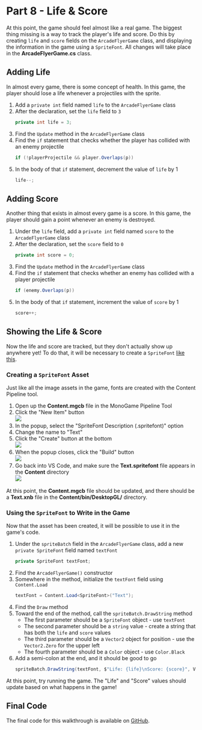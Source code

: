 # Part 8 - Life & Score
At this point, the game should feel almost like a real game. The biggest thing missing is a way to track the player's life and score. Do this by creating `life` and `score` fields on the `ArcadeFlyerGame` class, and displaying the information in the game using a `SpriteFont`. All changes will take place in the **ArcadeFlyerGame.cs** class.

## Adding Life
In almost every game, there is some concept of health. In this game, the player should lose a life whenever a projectiles with the sprite.

1. Add a `private int` field named `life` to the `ArcadeFlyerGame` class
1. After the declaration, set the `life` field to `3`  
    ```cs
    private int life = 3;
    ```
1. Find the `Update` method in the `ArcadeFlyerGame` class
1. Find the `if` statement that checks whether the player has collided with an enemy projectile  
    ```cs
    if (!playerProjectile && player.Overlaps(p))
    ```
1. In the body of that `if` statement, decrement the value of `life` by 1  
    ```cs
    life--;
    ```

## Adding Score
Another thing that exists in almost every game is a score. In this game, the player should gain a point whenever an enemy is destroyed.

1. Under the `life` field, add a `private int` field named `score` to the `ArcadeFlyerGame` class
1. After the declaration, set the `score` field to `0`  
    ```cs
    private int score = 0;
    ```
1. Find the `Update` method in the `ArcadeFlyerGame` class
1. Find the `if` statement that checks whether an enemy has collided with a player projectile  
    ```cs
    if (enemy.Overlaps(p))
    ```
1. In the body of that `if` statement, increment the value of `score` by 1  
    ```cs
    score++;
    ```

## Showing the Life & Score
Now the life and score are tracked, but they don't actually show up anywhere yet! To do that, it will be necessary to create a `SpriteFont` [like this](http://rbwhitaker.wikidot.com/monogame-drawing-text-with-spritefonts).

### Creating a `SpriteFont` Asset
Just like all the image assets in the game, fonts are created with the Content Pipeline tool.

1. Open up the **Content.mgcb** file in the MonoGame Pipeline Tool
1. Click the "New Item" button  
    ![](https://i.imgur.com/o9adUKk.png)
1. In the popup, select the "SpriteFont Description (.spritefont)" option
1. Change the name to "Text"
1. Click the "Create" button at the bottom  
    ![](https://i.imgur.com/BC3uJNn.png)
1. When the popup closes, click the "Build" button  
    ![](https://i.imgur.com/lWCNlQm.png)
1. Go back into VS Code, and make sure the **Text.spritefont** file appears in the **Content** directory  
    ![](https://i.imgur.com/me0Hueh.png)

At this point, the **Content.mgcb** file should be updated, and there should be a **Text.xnb** file in the **Content/bin/DesktopGL/** directory.

### Using the `SpriteFont` to Write in the Game
Now that the asset has been created, it will be possible to use it in the game's code.

1. Under the `spriteBatch` field in the `ArcadeFlyerGame` class, add a new `private SpriteFont` field named `textFont`  
    ```cs
    private SpriteFont textFont;
    ```
1. Find the `ArcadeFlyerGame()` constructor
1. Somewhere in the method, initialize the `textFont` field using `Content.Load`  
    ```cs
    textFont = Content.Load<SpriteFont>("Text");
    ```
1. Find the `Draw` method
1. Toward the end of the method, call the `spriteBatch.DrawString` method  
   - The first parameter should be a `SpriteFont` object - use `textFont`
   - The second parameter should be a `string` value - create a string that has both the `life` and `score` values
   - The third parameter should be a `Vector2` object for position - use the `Vector2.Zero` for the upper left
   - The fourth parameter should be a `Color` object - use `Color.Black`
1. Add a semi-colon at the end, and it should be good to go  
    ```cs
    spriteBatch.DrawString(textFont, $"Life: {life}\nScore: {score}", Vector2.Zero, Color.Black);
    ```

At this point, try running the game. The "Life" and "Score" values should update based on what happens in the game!

## Final Code
The final code for this walkthrough is available on [GitHub](https://github.com/hylandtechoutreach/ArcadeFlyer/tree/Part9Start).